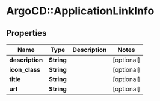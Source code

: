 # ArgoCD::ApplicationLinkInfo

## Properties
Name | Type | Description | Notes
------------ | ------------- | ------------- | -------------
**description** | **String** |  | [optional] 
**icon_class** | **String** |  | [optional] 
**title** | **String** |  | [optional] 
**url** | **String** |  | [optional] 


